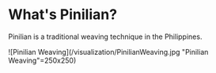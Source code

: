 # What's Pinilian?
Pinilian is a traditional weaving technique in the Philippines. 

![Pinilian Weaving](/visualization/PinilianWeaving.jpg "Pinilian Weaving"=250x250)
